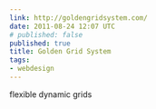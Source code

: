 ```yaml
---
link: http://goldengridsystem.com/
date: 2011-08-24 12:07 UTC
# published: false
published: true
title: Golden Grid System
tags:
- webdesign
---
```


flexible dynamic grids
